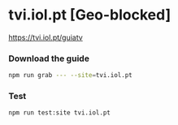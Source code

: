 # tvi.iol.pt [Geo-blocked]

https://tvi.iol.pt/guiatv

### Download the guide

```sh
npm run grab --- --site=tvi.iol.pt
```

### Test

```sh
npm run test:site tvi.iol.pt
```
